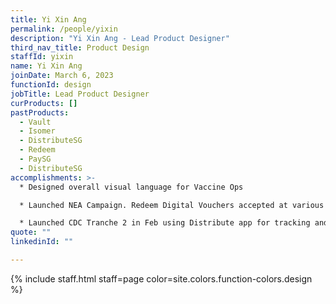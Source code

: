```yaml
---
title: Yi Xin Ang
permalink: /people/yixin
description: "Yi Xin Ang - Lead Product Designer"
third_nav_title: Product Design
staffId: yixin
name: Yi Xin Ang
joinDate: March 6, 2023
functionId: design
jobTitle: Lead Product Designer
curProducts: []
pastProducts:
  - Vault
  - Isomer
  - DistributeSG
  - Redeem
  - PaySG
  - DistributeSG
accomplishments: >-
  * Designed overall visual language for Vaccine Ops

  * Launched NEA Campaign. Redeem Digital Vouchers accepted at various retailers (Sheng Siong, Giant, NTUC, Courts, Gain City)

  * Launched CDC Tranche 2 in Feb using Distribute app for tracking and new feature for tagging of voucher booklets.
quote: ""
linkedinId: ""

---
```


{% include staff.html staff=page color=site.colors.function-colors.design %}
